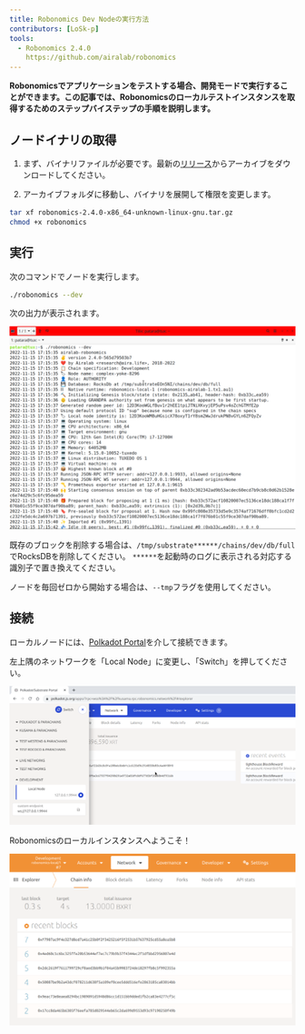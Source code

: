 ```yaml
---
title: Robonomics Dev Nodeの実行方法
contributors: [LoSk-p]
tools:   
  - Robonomics 2.4.0
    https://github.com/airalab/robonomics
---
```


**Robonomicsでアプリケーションをテストする場合、開発モードで実行することができます。この記事では、Robonomicsのローカルテストインスタンスを取得するためのステップバイステップの手順を説明します。**


## ノードイナリの取得

1. まず、バイナリファイルが必要です。最新の[リリース](https://github.com/airalab/robonomics/releases)からアーカイブをダウンロードしてください。

2. アーカイブフォルダに移動し、バイナリを展開して権限を変更します。

```bash
tar xf robonomics-2.4.0-x86_64-unknown-linux-gnu.tar.gz
chmod +x robonomics
```

## 実行

次のコマンドでノードを実行します。

```bash
./robonomics --dev
```
次の出力が表示されます。

![robonomics](../images/dev-node/robonomics.png)

<robo-wiki-note type="note" title="From Scratch">

  既存のブロックを削除する場合は、`/tmp/substrate******/chains/dev/db/full`でRocksDBを削除してください。
  `******`を起動時のログに表示される対応する識別子で置き換えてください。

  ノードを毎回ゼロから開始する場合は、`--tmp`フラグを使用してください。

</robo-wiki-note>

## 接続

ローカルノードには、[Polkadot Portal](https://polkadot.js.org/apps/#/explorer)を介して接続できます。

左上隅のネットワークを「Local Node」に変更し、「Switch」を押してください。

![switch](../images/dev-node/portal.png)

Robonomicsのローカルインスタンスへようこそ！

![local_node](../images/dev-node/dev-portal.png)


